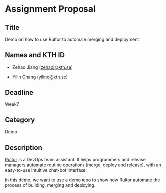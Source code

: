 # Assignment Proposal

## Title

Demo on how to use Rultor to automate merging and deployment

## Names and KTH ID

- Zehao Jiang (zehaoj@kth.se)

- Yilin Chang (yilinc@kth.se)

## Deadline

Week7

## Category

Demo

## Description

[Rultor](https://www.rultor.com/) is a DevOps team assistant. It helps programmers and release managers automate routine operations (merge, deploy and release), with an easy-to-use intuitive chat-bot interface.

In this demo, we want to use a demo repo to show how Rultor automate the process of building, merging and deploying.
